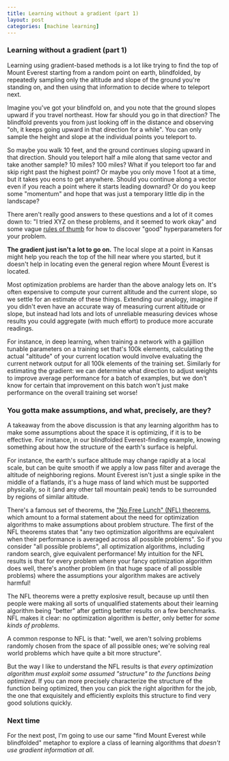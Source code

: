 ```yaml
---
title: Learning without a gradient (part 1)
layout: post
categories: [machine learning]
---
```


### Learning without a gradient (part 1)

Learning using gradient-based methods is a lot like trying to find the top of Mount Everest starting from a random point on earth, blindfolded, by repeatedly sampling only the altitude and slope of the ground you're standing on, and then using that information to decide where to teleport next.

Imagine you've got your blindfold on, and you note that the ground slopes upward if you travel northeast. How far should you go in that direction? The blindfold prevents you from just looking off in the distance and observing "oh, it keeps going upward in that direction for a while". You can only sample the height and slope at the individual points you teleport to.

So maybe you walk 10 feet, and the ground continues sloping upward in that direction. Should you teleport half a mile along that same vector and take another sample? 10 miles? 100 miles? What if you teleport too far and skip right past the highest point? Or maybe you only move 1 foot at a time, but it takes you eons to get anywhere. Should you continue along a vector even if you reach a point where it starts leading downard? Or do you keep some "momentum" and hope that was just a temporary little dip in the landscape?

There aren't really good answers to these questions and a lot of it comes down to: "I tried XYZ on these problems, and it seemed to work okay" and some vague [rules of thumb](https://machinelearningmastery.com/learning-rate-for-deep-learning-neural-networks/) for how to discover "good" hyperparameters for your problem. 

__The gradient just isn't a lot to go on.__ The local slope at a point in Kansas might help you reach the top of the hill near where you started, but it doesn't help in locating even the general region where Mount Everest is located.

Most optimization problems are harder than the above analogy lets on. It's often expensive to compute your current altitude and the current slope, so we settle for an estimate of these things. Extending our analogy, imagine if you didn't even have an accurate way of measuring current altitude or slope, but instead had lots and lots of unreliable measuring devices whose results you could aggregate (with much effort) to produce more accurate readings.

For instance, in deep learning, when training a network with a gajillion tunable parameters on a training set that's 100k elements, calculating the actual "altitude" of your current location would involve evaluating the current network output for all 100k elements of the training set. Similarly for estimating the gradient: we can determine what direction to adjust weights to improve average performance for a batch of examples, but we don't know for certain that improvement on this batch won't just make performance on the overall training set worse!

### You gotta make assumptions, and what, precisely, are they?

A takeaway from the above discussion is that any learning algorithm has to make some assumptions about the space it is optimizing, if it is to be effective. For instance, in our blindfolded Everest-finding example, knowing something about how the structure of the earth's surface is helpful.

For instance, the earth's surface altitude may change rapidly at a local scale, but can be quite smooth if we apply a low pass filter and average the altitude of neighboring regions. Mount Everest isn't just a single spike in the middle of a flatlands, it's a huge mass of land which must be supported physically, so it (and any other tall mountain peak) tends to be surrounded by regions of similar altitude.

There's a famous set of theorems, the ["No Free Lunch" (NFL) theorems](https://en.wikipedia.org/wiki/No_free_lunch_theorem), which amount to a formal statement about the need for optimization algorithms to make assumptions about problem structure. The first of the NFL theorems states that "any two optimization algorithms are equivalent when their performance is averaged across all possible problems". So if you consider "all possible problems", all optimization algorithms, including random search, give equivalent performance! My intuition for the NFL results is that for every problem where your fancy optimization algorithm does well, there's another problem (in that huge space of all possible problems) where the assumptions your algorithm makes are actively harmful!

The NFL theorems were a pretty explosive result, because up until then people were making all sorts of unqualified statements about their learning algorithm being "better" after getting bettter results on a few benchmarks. NFL makes it clear: no optimization algorithm is _better_, only better for _some kinds of problems_.

A common response to NFL is that: "well, we aren't solving problems randomly chosen from the space of all possible ones; we're solving real world problems which have quite a bit more structure".

But the way I like to understand the NFL results is that _every optimization algorithm must exploit some assumed "structure" to the functions being optimized_. If you can more precisely characterize the structure of the function being optimized, then you can pick the right algorithm for the job, the one that exquisitely and efficiently exploits this structure to find very good solutions quickly.

### Next time

For the next post, I'm going to use our same "find Mount Everest while blindfolded" metaphor to explore a class of learning algorithms that _doesn't use gradient information at all_.
